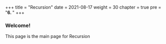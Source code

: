 +++
title = "Recursion"
date = 2021-08-17
weight = 30
chapter = true
pre = "<b>6.  </b>"
+++
### Welcome!
This page is the main page for Recursion
